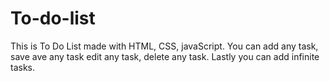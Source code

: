 # To-do-list
This is To Do List made with HTML, CSS, javaScript.
You can add any task, save ave any task edit any task, delete any task.
Lastly you can add infinite tasks.
